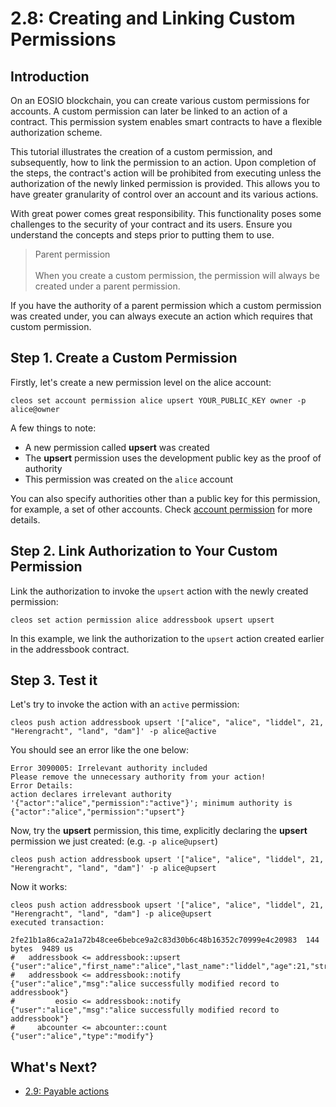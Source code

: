 # 2.8: Creating and Linking Custom Permissions

## Introduction

On an EOSIO blockchain, you can create various custom permissions for accounts. A custom permission can later be linked to an action of a contract. This permission system enables smart contracts to have a flexible authorization scheme.

This tutorial illustrates the creation of a custom permission, and subsequently, how to link the permission to an action. Upon completion of the steps, the contract's action will be prohibited from executing unless the authorization of the newly linked permission is provided. This allows you to have greater granularity of control over an account and its various actions.

With great power comes great responsibility. This functionality poses some challenges to the security of your contract and its users. Ensure you understand the concepts and steps prior to putting them to use.

> Parent permission <br> <br> When you create a custom permission, the permission will always be created under a parent permission.

If you have the authority of a parent permission which a custom permission was created under, you can always execute an action which requires that custom permission.

## Step 1. Create a Custom Permission

Firstly, let's create a new permission level on the alice account:

    cleos set account permission alice upsert YOUR_PUBLIC_KEY owner -p alice@owner

A few things to note:

* A new permission called **upsert** was created
* The **upsert** permission uses the development public key as the proof of authority
* This permission was created on the `alice` account

You can also specify authorities other than a public key for this permission, for example, a set of other accounts. Check [account permission]() for more details.

## Step 2. Link Authorization to Your Custom Permission

Link the authorization to invoke the `upsert` action with the newly created permission:

    cleos set action permission alice addressbook upsert upsert

In this example, we link the authorization to the `upsert` action created earlier in the addressbook contract.

## Step 3. Test it

Let's try to invoke the action with an `active` permission:

    cleos push action addressbook upsert '["alice", "alice", "liddel", 21, "Herengracht", "land", "dam"]' -p alice@active

You should see an error like the one below:

    Error 3090005: Irrelevant authority included
    Please remove the unnecessary authority from your action!
    Error Details:
    action declares irrelevant authority '{"actor":"alice","permission":"active"}'; minimum authority is {"actor":"alice","permission":"upsert"}

Now, try the **upsert** permission, this time, explicitly declaring the **upsert** permission we just created: (e.g. `-p alice@upsert`)

    cleos push action addressbook upsert '["alice", "alice", "liddel", 21, "Herengracht", "land", "dam"]' -p alice@upsert

Now it works:

    cleos push action addressbook upsert '["alice", "alice", "liddel", 21, "Herengracht", "land", "dam"] -p alice@upsert
    executed transaction:

    2fe21b1a86ca2a1a72b48cee6bebce9a2c83d30b6c48b16352c70999e4c20983  144 bytes  9489 us
    #   addressbook <= addressbook::upsert          {"user":"alice","first_name":"alice","last_name":"liddel","age":21,"street":"Herengracht","city":"land",...
    #   addressbook <= addressbook::notify          {"user":"alice","msg":"alice successfully modified record to addressbook"}
    #         eosio <= addressbook::notify          {"user":"alice","msg":"alice successfully modified record to addressbook"}
    #     abcounter <= abcounter::count             {"user":"alice","type":"modify"}
    
## What's Next?

* [2.9: Payable actions](https://docs.airwire.io/docs/how_eosio_works/getting_started_with_eosio/2._smart_contract_development/2.9_payable_actions.md)
